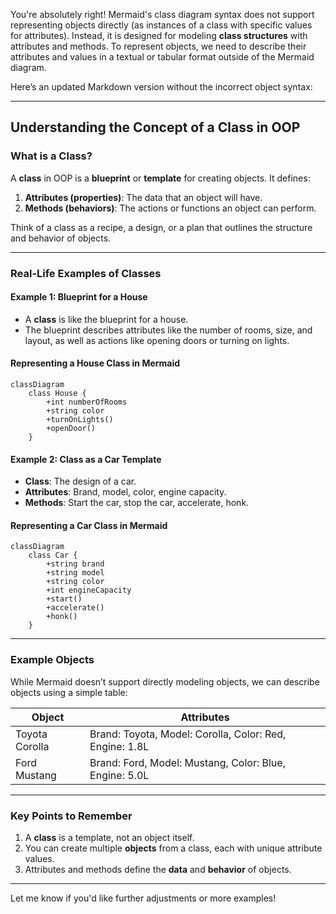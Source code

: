 You're absolutely right! Mermaid's class diagram syntax does not support representing objects directly (as instances of a class with specific values for attributes). Instead, it is designed for modeling **class structures** with attributes and methods. To represent objects, we need to describe their attributes and values in a textual or tabular format outside of the Mermaid diagram.

Here’s an updated Markdown version without the incorrect object syntax:

---

## Understanding the Concept of a Class in OOP

### What is a Class?  
A **class** in OOP is a **blueprint** or **template** for creating objects. It defines:  
1. **Attributes (properties)**: The data that an object will have.  
2. **Methods (behaviors)**: The actions or functions an object can perform.  

Think of a class as a recipe, a design, or a plan that outlines the structure and behavior of objects.

---

### Real-Life Examples of Classes

#### Example 1: Blueprint for a House  
- A **class** is like the blueprint for a house.  
- The blueprint describes attributes like the number of rooms, size, and layout, as well as actions like opening doors or turning on lights.  

#### Representing a House Class in Mermaid
```mermaid
classDiagram
    class House {
        +int numberOfRooms
        +string color
        +turnOnLights()
        +openDoor()
    }
```

#### Example 2: Class as a Car Template  
- **Class**: The design of a car.  
- **Attributes**: Brand, model, color, engine capacity.  
- **Methods**: Start the car, stop the car, accelerate, honk.

#### Representing a Car Class in Mermaid
```mermaid
classDiagram
    class Car {
        +string brand
        +string model
        +string color
        +int engineCapacity
        +start()
        +accelerate()
        +honk()
    }
```

---

### Example Objects

While Mermaid doesn’t support directly modeling objects, we can describe objects using a simple table:

| **Object**       | **Attributes**             |
|-------------------|----------------------------|
| Toyota Corolla    | Brand: Toyota, Model: Corolla, Color: Red, Engine: 1.8L |
| Ford Mustang      | Brand: Ford, Model: Mustang, Color: Blue, Engine: 5.0L |

---

### Key Points to Remember  
1. A **class** is a template, not an object itself.  
2. You can create multiple **objects** from a class, each with unique attribute values.  
3. Attributes and methods define the **data** and **behavior** of objects.  

---

Let me know if you'd like further adjustments or more examples!
